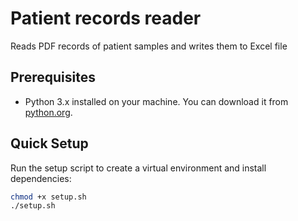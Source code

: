 # Patient records reader

Reads PDF records of patient samples and writes them to Excel file
## Prerequisites

- Python 3.x installed on your machine. You can download it from [python.org](https://www.python.org/downloads/).

## Quick Setup

Run the setup script to create a virtual environment and install dependencies:

```bash
chmod +x setup.sh
./setup.sh
